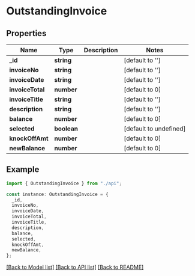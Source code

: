 # OutstandingInvoice

## Properties

| Name             | Type        | Description | Notes                  |
| ---------------- | ----------- | ----------- | ---------------------- |
| **\_id**         | **string**  |             | [default to '']        |
| **invoiceNo**    | **string**  |             | [default to '']        |
| **invoiceDate**  | **string**  |             | [default to '']        |
| **invoiceTotal** | **number**  |             | [default to 0]         |
| **invoiceTitle** | **string**  |             | [default to '']        |
| **description**  | **string**  |             | [default to '']        |
| **balance**      | **number**  |             | [default to 0]         |
| **selected**     | **boolean** |             | [default to undefined] |
| **knockOffAmt**  | **number**  |             | [default to 0]         |
| **newBalance**   | **number**  |             | [default to 0]         |

## Example

```typescript
import { OutstandingInvoice } from "./api";

const instance: OutstandingInvoice = {
  _id,
  invoiceNo,
  invoiceDate,
  invoiceTotal,
  invoiceTitle,
  description,
  balance,
  selected,
  knockOffAmt,
  newBalance,
};
```

[[Back to Model list]](../README.md#documentation-for-models) [[Back to API list]](../README.md#documentation-for-api-endpoints) [[Back to README]](../README.md)
